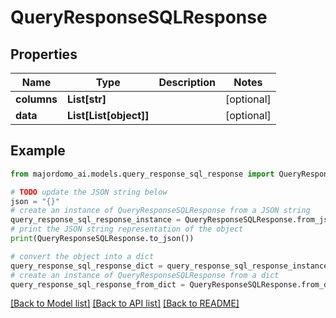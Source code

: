 # QueryResponseSQLResponse


## Properties

Name | Type | Description | Notes
------------ | ------------- | ------------- | -------------
**columns** | **List[str]** |  | [optional] 
**data** | **List[List[object]]** |  | [optional] 

## Example

```python
from majordomo_ai.models.query_response_sql_response import QueryResponseSQLResponse

# TODO update the JSON string below
json = "{}"
# create an instance of QueryResponseSQLResponse from a JSON string
query_response_sql_response_instance = QueryResponseSQLResponse.from_json(json)
# print the JSON string representation of the object
print(QueryResponseSQLResponse.to_json())

# convert the object into a dict
query_response_sql_response_dict = query_response_sql_response_instance.to_dict()
# create an instance of QueryResponseSQLResponse from a dict
query_response_sql_response_from_dict = QueryResponseSQLResponse.from_dict(query_response_sql_response_dict)
```
[[Back to Model list]](../README.md#documentation-for-models) [[Back to API list]](../README.md#documentation-for-api-endpoints) [[Back to README]](../README.md)


